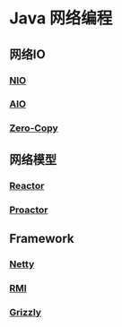 # Java 网络编程


## 网络IO
### [NIO](IO/)
### [AIO]()

### [Zero-Copy](IO/zero-copy/README.md)

## 网络模型
### [Reactor](Model/)
### [Proactor]()

## Framework
### [Netty](Framework/Netty/README.md)

### [RMI](Framework/RMI.md)
### [Grizzly](Framework/Grizzly.md)
